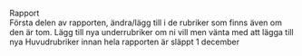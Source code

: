 Rapport      
Första delen av rapporten, ändra/lägg till i de rubriker som finns även om den är tom. Lägg till nya underrubriker om ni vill men vänta med att lägga till nya Huvudrubriker innan hela rapporten är släppt 1 december
